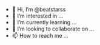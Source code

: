 - 👋 Hi, I’m @beatstarss
- 👀 I’m interested in ...
- 🌱 I’m currently learning ...
- 💞️ I’m looking to collaborate on ...
- 📫 How to reach me ...

<!---
beatstarss/beatstarss is a ✨ special ✨ repository because its `README.md` (this file) appears on your GitHub profile.
You can click the Preview link to take a look at your changes.
--->
